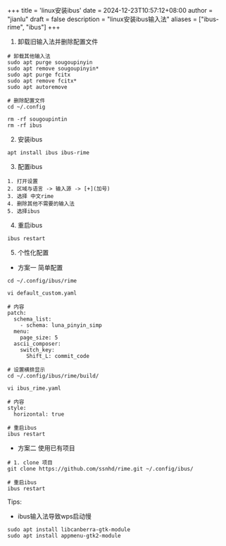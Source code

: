 +++
title = 'linux安装ibus'
date = 2024-12-23T10:57:12+08:00
author = "jianlu"
draft = false
description = "linux安装ibus输入法"
aliases = ["ibus-rime", "ibus"]
+++

1. 卸载旧输入法并删除配置文件
```shell
# 卸载其他输入法
sudo apt purge sougoupinyin
sudo apt remove sougoupinyin*
sudo apt purge fcitx
sudo apt remove fcitx*
sudo apt autoremove

# 删除配置文件
cd ~/.config

rm -rf sougoupintin
rm -rf ibus
```

2. 安装ibus
```shell
apt install ibus ibus-rime
```

3. 配置ibus
```text
1. 打开设置
2. 区域与语言 -> 输入源 -> [+](加号)
3. 选择 中文rime
4. 删除其他不需要的输入法
5. 选择ibus
```

4. 重启ibus
```shell
ibus restart
```

5. 个性化配置

* 方案一 简单配置

```shell
cd ~/.config/ibus/rime

vi default_custom.yaml

# 内容
patch:
  schema_list:
    - schema: luna_pinyin_simp
  menu:
    page_size: 5
  ascii_composer:
    switch_key:
      Shift_L: commit_code

# 设置横排显示
cd ~/.config/ibus/rime/build/

vi ibus_rime.yaml

# 内容
style:
  horizontal: true

# 重启ibus
ibus restart
```

* 方案二 使用已有项目

```shell
# 1. clone 项目
git clone https://github.com/ssnhd/rime.git ~/.config/ibus/

# 重启ibus
ibus restart
```

Tips:

* ibus输入法导致wps启动慢

```shell
sudo apt install libcanberra-gtk-module
sudo apt install appmenu-gtk2-module
```





